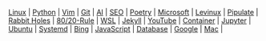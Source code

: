 
[Linux](/linux/) | [Python](/python/) | [Vim](/vim/) | [Git](/git/) | 
[AI](/ai/) | [SEO](/seo/) | [Poetry](/poetry/) | [Microsoft](/microsoft/) | 
[Levinux](/levinux/) | [Pipulate](/pipulate/) | [Rabbit Holes](/rabbit-holes/) | [80/20-Rule](/80-20-rule/) | 
[WSL](/wsl/) | [Jekyll](/jekyll/) | [YouTube](/youtube/) | [Container](/container/) | 
[Jupyter](/jupyter/) | [Ubuntu](/ubuntu/) | [Systemd](/systemd/) | [Bing](/bing/) | 
[JavaScript](/javascript/) | [Database](/database/) | [Google](/google/) | [Mac](/mac/) | 